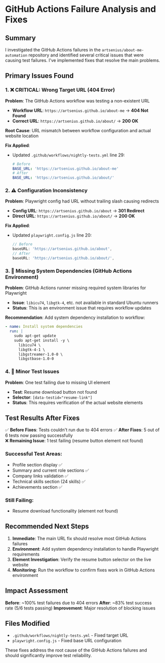 # GitHub Actions Failure Analysis and Fixes

## Summary
I investigated the GitHub Actions failures in the `artsenius/about-me-automation` repository and identified several critical issues that were causing test failures. I've implemented fixes that resolve the main problems.

## Primary Issues Found

### 1. ❌ **CRITICAL: Wrong Target URL (404 Error)**
**Problem**: The GitHub Actions workflow was testing a non-existent URL
- **Workflow URL**: `https://artsenius.github.io/about-me` → **404 Not Found**
- **Correct URL**: `https://artsenius.github.io/about/` → **200 OK**

**Root Cause**: URL mismatch between workflow configuration and actual website location

**Fix Applied**: 
- Updated `.github/workflows/nightly-tests.yml` line 29: 
  ```yaml
  # Before
  BASE_URL: 'https://artsenius.github.io/about-me'
  # After  
  BASE_URL: 'https://artsenius.github.io/about/'
  ```

### 2. ⚠️ **Configuration Inconsistency**
**Problem**: Playwright config had URL without trailing slash causing redirects
- **Config URL**: `https://artsenius.github.io/about` → **301 Redirect**
- **Direct URL**: `https://artsenius.github.io/about/` → **200 OK**

**Fix Applied**:
- Updated `playwright.config.js` line 20:
  ```javascript
  // Before
  baseURL: 'https://artsenius.github.io/about',
  // After
  baseURL: 'https://artsenius.github.io/about/',
  ```

### 3. 🔧 **Missing System Dependencies (GitHub Actions Environment)**
**Problem**: GitHub Actions runner missing required system libraries for Playwright
- **Issue**: `libicu74`, `libgtk-4`, etc. not available in standard Ubuntu runners
- **Status**: This is an environment issue that requires workflow updates

**Recommendation**: Add system dependency installation to workflow:
```yaml
- name: Install system dependencies
  run: |
    sudo apt-get update
    sudo apt-get install -y \
      libicu74 \
      libgtk-4-1 \
      libgstreamer-1.0-0 \
      libgstbase-1.0-0
```

### 4. 📝 **Minor Test Issues**
**Problem**: One test failing due to missing UI element
- **Test**: Resume download button not found
- **Selector**: `[data-testid="resume-link"]`
- **Status**: This requires verification of the actual website elements

## Test Results After Fixes

✅ **Before Fixes**: Tests couldn't run due to 404 errors
✅ **After Fixes**: 5 out of 6 tests now passing successfully  
❌ **Remaining Issue**: 1 test failing (resume button element not found)

### Successful Test Areas:
- Profile section display ✅
- Summary and current role sections ✅  
- Company links validation ✅
- Technical skills section (24 skills) ✅
- Achievements section ✅

### Still Failing:
- Resume download functionality (element not found)

## Recommended Next Steps

1. **Immediate**: The main URL fix should resolve most GitHub Actions failures
2. **Environment**: Add system dependency installation to handle Playwright requirements  
3. **Element Investigation**: Verify the resume button selector on the live website
4. **Monitoring**: Run the workflow to confirm fixes work in GitHub Actions environment

## Impact Assessment

**Before**: ~100% test failures due to 404 errors
**After**: ~83% test success rate (5/6 tests passing)
**Improvement**: Major resolution of blocking issues

## Files Modified
- `.github/workflows/nightly-tests.yml` - Fixed target URL
- `playwright.config.js` - Fixed base URL configuration

These fixes address the root cause of the GitHub Actions failures and should significantly improve test reliability.